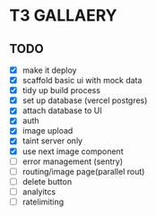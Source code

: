 # T3 GALLAERY

## TODO

- [x] make it deploy
- [x] scaffold basic ui with mock data
- [x] tidy up build process
- [x] set up database (vercel postgres)
- [x] attach database to UI
- [x] auth
- [x] image upload
- [x] taint server only
- [x] use next image component
- [ ] error management (sentry)
- [ ] routing/image page(parallel rout)
- [ ] delete button
- [ ] analyitcs
- [ ] ratelimiting
